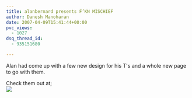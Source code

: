 ```yaml
---
title: alanbernard presents F’KN MISCHIEF
author: Danesh Manoharan
date: 2007-04-09T15:41:44+00:00
pvc_views:
  - 1027
dsq_thread_id:
  - 935151680

---
```

Alan had come up with a few new design for his T's and a whole new page to go with them.

Check them out at;  
![](http://alanbernard.com/mischief/wp-content/themes/alanx/images/foliage.gif)